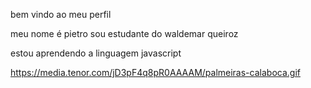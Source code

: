 bem vindo ao meu perfil

meu nome é pietro sou estudante do waldemar queiroz



estou aprendendo a linguagem javascript




https://media.tenor.com/jD3pF4q8pR0AAAAM/palmeiras-calaboca.gif

